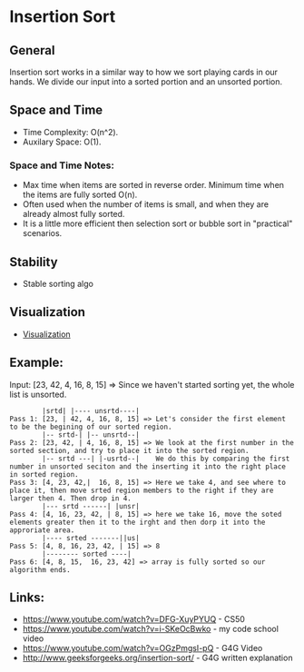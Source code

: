 # Insertion Sort

## General

Insertion sort works in a similar way to how we sort playing cards in our hands.
We divide our input into a sorted portion and an unsorted portion.

## Space and Time
* Time Complexity: O(n^2).
* Auxilary Space:  O(1).

### Space and Time Notes:
* Max time when items are sorted in reverse order.  Minimum time when the items are fully sorted O(n).
* Often used when the number of items is small, and when they are already almost fully sorted.
* It is a little more efficient then selection sort or bubble sort in "practical" scenarios.

## Stability
* Stable sorting algo

## Visualization
* [Visualization](http://www.algomation.com/player?algorithm=58b58043905a180400745cf3)

## Example:

Input: [23, 42, 4, 16, 8, 15] => Since we haven't started sorting yet, the whole list is unsorted.

```
        |srtd| |---- unsrtd----|
Pass 1: [23, | 42, 4, 16, 8, 15] => Let's consider the first element to be the begining of our sorted region.
        |-- srtd-| |-- unsrtd--|
Pass 2: [23, 42, | 4, 16, 8, 15] => We look at the first number in the sorted section, and try to place it into the sorted region.
        |-- srtd ---| |-usrtd--|    We do this by comparing the first number in unsorted seciton and the inserting it into the right place in sorted region.
Pass 3: [4, 23, 42,|  16, 8, 15] => Here we take 4, and see where to place it, then move srted region members to the right if they are larger then 4. Then drop in 4.
        |--- srtd ------| |unsr|
Pass 4: [4, 16, 23, 42, | 8, 15] => here we take 16, move the soted elements greater then it to the irght and then dorp it into the approriate area.
        |---- srted -------||us|
Pass 5: [4, 8, 16, 23, 42, | 15] => 8
        |-------- sorted ----|
Pass 6: [4, 8, 15,  16, 23, 42] => array is fully sorted so our algorithm ends.
```


## Links:
* https://www.youtube.com/watch?v=DFG-XuyPYUQ - CS50
* https://www.youtube.com/watch?v=i-SKeOcBwko - my code school video
* https://www.youtube.com/watch?v=OGzPmgsI-pQ - G4G Video
* http://www.geeksforgeeks.org/insertion-sort/ - G4G written explanation